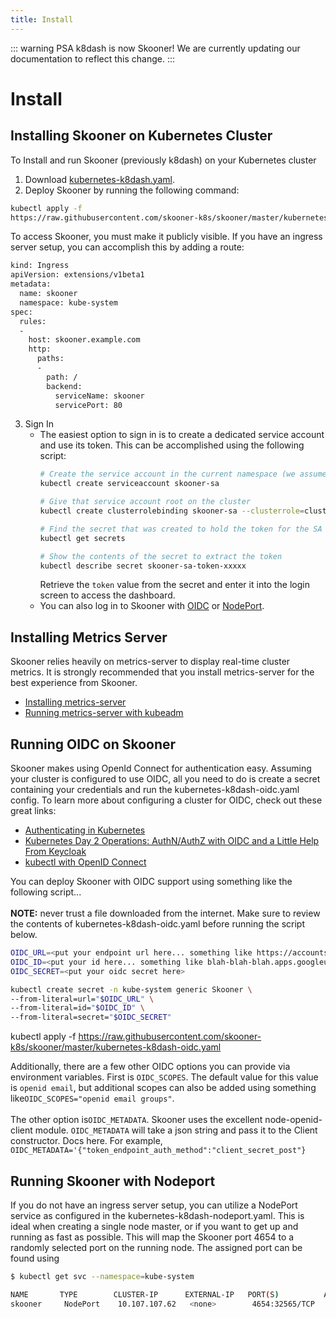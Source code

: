```yaml
---
title: Install
---
```


::: warning PSA
k8dash is now Skooner! We are currently updating our documentation to reflect this change.
:::

# Install 

## Installing Skooner on Kubernetes Cluster

To Install and run Skooner (previously k8dash) on your Kubernetes cluster
1. Download [kubernetes-k8dash.yaml](https://raw.githubusercontent.com/skooner-k8s/skooner/master/kubernetes-k8dash.yaml).
2. Deploy Skooner by running the following command:
```sh
kubectl apply -f 
https://raw.githubusercontent.com/skooner-k8s/skooner/master/kubernetes-k8dash.yaml
```
To access Skooner, you must make it publicly visible. If you have an ingress server setup, you can accomplish this by adding a route:
```sh
kind: Ingress
apiVersion: extensions/v1beta1
metadata:
  name: skooner
  namespace: kube-system
spec:
  rules:
  -
    host: skooner.example.com
    http:
      paths:
      -
        path: /
        backend:
          serviceName: skooner
          servicePort: 80
```
3. Sign In
      * The easiest option to sign in is to create a dedicated service account and use its token. This can be accomplished using the following script:
        ```sh
        # Create the service account in the current namespace (we assume default)
        kubectl create serviceaccount skooner-sa

        # Give that service account root on the cluster
        kubectl create clusterrolebinding skooner-sa --clusterrole=cluster-admin --serviceaccount=default:skooner-sa

        # Find the secret that was created to hold the token for the SA
        kubectl get secrets

        # Show the contents of the secret to extract the token
        kubectl describe secret skooner-sa-token-xxxxx
        ```
        Retrieve the `token` value from the secret and enter it into the login screen to access the dashboard.
      * You can also log in to Skooner with [OIDC](#running-oidc-on-Skooner) or [NodePort](#running-Skooner-with-nodeport).

## Installing Metrics Server

Skooner relies heavily on metrics-server to display real-time cluster metrics. It is strongly recommended that you install metrics-server for the best experience from Skooner.
* [Installing metrics-server](https://github.com/kubernetes-incubator/metrics-server)
* [Running metrics-server with kubeadm](https://medium.com/@waleedkhan91/how-to-configure-metrics-server-on-kubeadm-provisioned-kubernetes-cluster-f755a2ac43a2)

## Running OIDC on Skooner

Skooner makes using OpenId Connect for authentication easy. Assuming your cluster is configured to use OIDC, all you need to do is create a secret containing your credentials and run the kubernetes-k8dash-oidc.yaml config.
To learn more about configuring a cluster for OIDC, check out these great links:
* [Authenticating in Kubernetes](https://kubernetes.io/docs/reference/access-authn-authz/authentication/)
* [Kubernetes Day 2 Operations: AuthN/AuthZ with OIDC and a Little Help From Keycloak](https://medium.com/@mrbobbytables/kubernetes-day-2-operations-authn-authz-with-oidc-and-a-little-help-from-keycloak-de4ea1bdbbe)
* [kubectl with OpenID Connect](https://medium.com/@int128/kubectl-with-openid-connect-43120b451672)

You can deploy Skooner with OIDC support using something like the following script...<br><br>
**NOTE:** never trust a file downloaded from the internet. Make sure to review the contents of kubernetes-k8dash-oidc.yaml before running the script below.
```sh
OIDC_URL=<put your endpoint url here... something like https://accounts.google.com>
OIDC_ID=<put your id here... something like blah-blah-blah.apps.googleusercontent.com>
OIDC_SECRET=<put your oidc secret here>

kubectl create secret -n kube-system generic Skooner \
--from-literal=url="$OIDC_URL" \
--from-literal=id="$OIDC_ID" \
--from-literal=secret="$OIDC_SECRET"
```

kubectl apply -f https://raw.githubusercontent.com/skooner-k8s/skooner/master/kubernetes-k8dash-oidc.yaml

Additionally, there are a few other OIDC options you can provide via environment variables. First is `OIDC_SCOPES`. The default value for this value is `openid email`, but additional scopes can also be added using something like`OIDC_SCOPES="openid email groups"`.<br><br>
The other option is`OIDC_METADATA`. Skooner uses the excellent node-openid-client module. `OIDC_METADATA` will take a json string and pass it to the Client constructor. Docs here. For example, `OIDC_METADATA='{"token_endpoint_auth_method":"client_secret_post"}`

## Running Skooner with Nodeport
If you do not have an ingress server setup, you can utilize a NodePort service as configured in the kubernetes-k8dash-nodeport.yaml. This is ideal when creating a single node master, or if you want to get up and running as fast as possible.
This will map the Skooner port 4654 to a randomly selected port on the running node. The assigned port can be found using

```sh
$ kubectl get svc --namespace=kube-system

NAME       TYPE        CLUSTER-IP      EXTERNAL-IP   PORT(S)          AGE
skooner     NodePort    10.107.107.62   <none>        4654:32565/TCP   1m
```






   